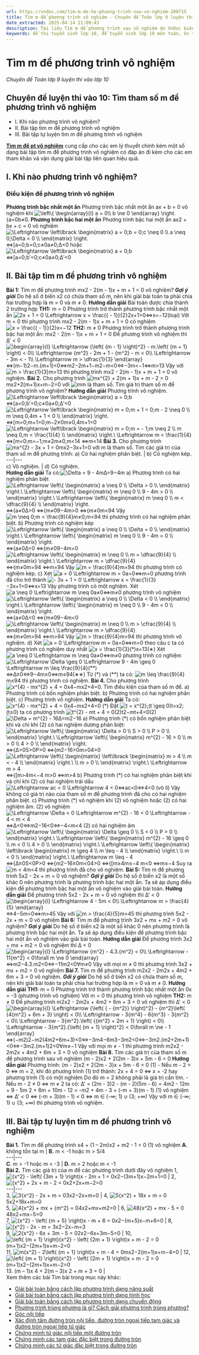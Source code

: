 ```yaml
---
url: https://vndoc.com/tim-m-de-he-phuong-trinh-sau-vo-nghiem-200715
title: Tìm m để phương trình vô nghiệm - Chuyên đề Toán lớp 9 luyện thi vào lớp 10 - VnDoc.com
date_extracted: 2025-04-14 21:09:43
description: Tài liệu Tìm m để phương trình sau vô nghiệm do VnDoc biên soạn giúp các bạn học sinh ôn tập, củng cố thêm kiến thức để làm tốt đề tuyển sinh lớp 10 môn Toán sắp tới.
keywords: đề thi tuyển sinh lớp 10, đề tuyển sinh lớp 10 môn toán, ôn thi vào 10, ôn thi vào lớp 1, ôn thi vào 10 môn Toán, chuyên đề toán lớp 9, tìm m để phương trình vô nghiệm, tìm tham số m để phương trình vô nghiệm, tìm m để phương trình, tìm m, tìm tham số m để, bài tập tìm tham số m lớp 9, phương trình vô nghiệm, điều kiện để phương trình vô nghiệm, khi nào phương trình vô nghiệm, tìm m để pt vô nghiệm, để phương trình vô nghiệm, phương trình vô nghiệm khi nào
---
```


# Tìm m để phương trình vô nghiệm
_Chuyên đề Toán lớp 9 luyện thi vào lớp 10_
## Chuyên đề luyện thi vào 10: Tìm tham số m để phương trình vô nghiệm
  * I. Khi nào phương trình vô nghiệm?
  * II. Bài tập tìm m để phương trình vô nghiệm
  * III. Bài tập tự luyện tìm m để phương trình vô nghiệm

[**Tìm m để pt vô nghiệm**](<https://vndoc.com/tim-m-de-he-phuong-trinh-sau-vo-nghiem-200715>) cung cấp cho các em lý thuyết chính kèm một số dạng bài tập tìm m để phương trình vô nghiệm có đáp án đi kèm cho các em tham khảo và vận dụng giải bài tập liên quan hiệu quả. 
## I. Khi nào phương trình vô nghiệm?
### **Điều kiện để phương trình vô nghiệm**
**Phương trình bậc nhất một ẩn**
Phương trình bậc nhất một ẩn ax + b = 0 vô nghiệm khi ![\\left\\{ \\begin{array}{l}
a = 0\\\\
b \\ne 0
\\end{array} \\right.](https://i.vdoc.vn/data/image/blank.png)\{a=0b≠0.
**Phương trình bậc hai một ẩn**
Phương trình bậc hai một ẩn ax2 \+ bx + c = 0 vô nghiệm 
![\\Leftrightarrow \\left\\lbrack
\\begin{matrix}
a = 0;b = 0;c \\neq 0 \\\\
a \\neq 0;\\Delta < 0 \\\\
\\end{matrix} \\right.](https://i.vdoc.vn/data/image/blank.png)⇔\[a=0;b=0;c≠0a≠0;Δ<0 hoặc ![\\Leftrightarrow \\left\\lbrack \\begin{matrix}
a = 0;b](https://i.vdoc.vn/data/image/blank.png)⇔\[a=0;b′=0;c≠0a≠0;Δ′<0
## II. Bài tập tìm m để phương trình vô nghiệm
**Bài 1:** Tìm m để phương trình mx2 \- 2\(m - 1\)x + m + 1 = 0 vô nghiệm?
_**Gợi ý giải**_
Do hệ số ở biến x2 có chứa tham số m, nên khi giải bài toán ta phải chia hai trường hợp là m = 0 và m ≠ 0.
**Hướng dẫn giải**
Bài toán được chia thành 2 trường hợp
**TH1:** m = 0
Phương trình trở thành phương trình bậc nhất một ẩn ![2x + 1 = 0 \\Leftrightarrow x = \\frac{{ - 1}}{2}](https://i.vdoc.vn/data/image/blank.png)2x+1=0⇔x=−12\(loại\)
Với m = 0 thì phương trình mx2 \- 2\(m - 1\)x + m + 1 = 0 có nghiệm ![x = \\frac{{ - 1}}{2}](https://i.vdoc.vn/data/image/blank.png)x=−12
**TH2:** m ≠ 0
Phương trình trở thành phương trình bậc hai một ẩn:
mx2 \- 2\(m - 1\)x + m + 1 = 0
Để phương trình vô nghiệm thì ∆' < 0
![\\begin{array}{l}
 \\Leftrightarrow {\\left\( {m - 1} \\right\)^2} - m.\\left\( {m + 1} \\right\) < 0\\\\
 \\Leftrightarrow {m^2} - 2m + 1 - {m^2} - m < 0\\\\
 \\Leftrightarrow  - 3m <  - 1\\\\
 \\Leftrightarrow m > \\dfrac{1}{3}
\\end{array}](https://i.vdoc.vn/data/image/blank.png)⇔\(m−1\)2−m.\(m+1\)<0⇔m2−2m+1−m2−m<0⇔−3m<−1⇔m>13
Vậy với ![m > \\frac{1}{3}](https://i.vdoc.vn/data/image/blank.png)m>13 thì phương trình mx2 \- 2\(m - 1\)x + m + 1 = 0 vô nghiệm.
**Bài 2.** Cho phương trình ![mx^{2} + 2\(m +
1\)x + m - 2 = 0](https://i.vdoc.vn/data/image/blank.png)mx2+2\(m+1\)x+m−2=0 với ![m](https://i.vdoc.vn/data/image/blank.png)m là tham số. Tìm giá trị tham số m để phương trình vô nghiệm?
**Hướng dẫn giải**
Phương trình vô nghiệm.
![\\Leftrightarrow \\left\\lbrack
\\begin{matrix}
a = 0;b](https://i.vdoc.vn/data/image/blank.png)⇔\[a=0;b′=0;c≠0a≠0;Δ′<0
![\\Leftrightarrow \\left\\lbrack
\\begin{matrix}
m = 0;m + 1 = 0;m - 2 \\neq 0 \\\\
m \\neq 0,4m + 1 < 0 \\\\
\\end{matrix} \\right.](https://i.vdoc.vn/data/image/blank.png)⇔\[m=0;m+1=0;m−2≠0m≠0,4m+1<0
![\\Leftrightarrow \\left\\lbrack
\\begin{matrix}
m = 0;m = - 1;m \\neq 2 \\\\
m \\neq 0,m < \\frac{1}{4} \\\\
\\end{matrix} \\right.\\  \\Leftrightarrow m < \\frac{1}{4}](https://i.vdoc.vn/data/image/blank.png)⇔\[m=0;m=−1;m≠2m≠0,m<14 ⇔m<14
**Bài 3.** Cho phương trình ![mx^{2} - 3x + 1 =
0](https://i.vdoc.vn/data/image/blank.png)mx2−3x+1=0 với m là tham số. Tìm các giá trị của tham số m để phương trình:
a\) Có hai nghiệm phân biệt. | b\) Có nghiệm kép.  
---|---  
c\) Vô nghiệm. | d\) Có nghiệm.  
**Hướng dẫn giải**
Ta có:![\\Delta = 9 - 4m](https://i.vdoc.vn/data/image/blank.png)Δ=9−4m
a\) Phương trình có hai nghiệm phân biệt
![\\Leftrightarrow \\left\\{ \\begin{matrix}
a \\neq 0 \\\\
\\Delta > 0 \\\\
\\end{matrix} \\right.\\  \\Leftrightarrow \\left\\{ \\begin{matrix}
m \\neq 0 \\\\
9 - 4m > 0 \\\\
\\end{matrix} \\right.\\  \\Leftrightarrow \\left\\{ \\begin{matrix}
m \\neq 0 \\\\
m < \\dfrac{9}{4} \\\\
\\end{matrix} \\right.](https://i.vdoc.vn/data/image/blank.png)⇔\{a≠0Δ>0 ⇔\{m≠09−4m>0 ⇔\{m≠0m<94
Vậy ![m \\neq 0;m < \\frac{9}{4}](https://i.vdoc.vn/data/image/blank.png)m≠0;m<94 thì phương trình có hai nghiệm phân biệt.
b\) Phương trình có nghiệm kép
![\\Leftrightarrow \\left\\{ \\begin{matrix}
a \\neq 0 \\\\
\\Delta = 0 \\\\
\\end{matrix} \\right.\\  \\Leftrightarrow \\left\\{ \\begin{matrix}
m \\neq 0 \\\\
9 - 4m = 0 \\\\
\\end{matrix} \\right.](https://i.vdoc.vn/data/image/blank.png)⇔\{a≠0Δ=0 ⇔\{m≠09−4m=0
![\\Leftrightarrow \\left\\{ \\begin{matrix}
m \\neq 0 \\\\
m = \\dfrac{9}{4} \\\\
\\end{matrix} \\right.\\  \\Leftrightarrow m = \\dfrac{9}{4}](https://i.vdoc.vn/data/image/blank.png)⇔\{m≠0m=94 ⇔m=94
Vậy ![m = \\frac{9}{4}](https://i.vdoc.vn/data/image/blank.png)m=94 thì phương trình có nghiệm kép.
c\) Xét ![a = 0 \\Leftrightarrow m =
0](https://i.vdoc.vn/data/image/blank.png)a=0⇔m=0 phương trình đã cho trở thành ![-
3x + 1 = 0 \\Leftrightarrow x = \\frac{1}{3}](https://i.vdoc.vn/data/image/blank.png)−3x+1=0⇔x=13
Vậy phương trình có một nghiệm.
Xét ![a \\neq 0 \\Leftrightarrow m \\neq
0](https://i.vdoc.vn/data/image/blank.png)a≠0⇔m≠0 phương trình vô nghiệm
![\\Leftrightarrow \\left\\{ \\begin{matrix}
a \\neq 0 \\\\
\\Delta < 0 \\\\
\\end{matrix} \\right.\\  \\Leftrightarrow \\left\\{ \\begin{matrix}
m \\neq 0 \\\\
9 - 4m < 0 \\\\
\\end{matrix} \\right.](https://i.vdoc.vn/data/image/blank.png)⇔\{a≠0Δ<0 ⇔\{m≠09−4m<0
![\\Leftrightarrow \\left\\{ \\begin{matrix}
m \\neq 0 \\\\
m > \\cfrac{9}{4} \\\\
\\end{matrix} \\right.\\  \\Leftrightarrow m > \\dfrac{9}{4}](https://i.vdoc.vn/data/image/blank.png)⇔\{m≠0m>94 ⇔m>94
Vậy ![m > \\frac{9}{4}](https://i.vdoc.vn/data/image/blank.png)m>94 thì phương trình vô nghiệm.
d\) Xét ![a = 0 \\Leftrightarrow m =
0](https://i.vdoc.vn/data/image/blank.png)a=0⇔m=0 theo câu c ta có phương trình có nghiệm duy nhất ![x = \\frac{1}{3}\(*\)](https://i.vdoc.vn/data/image/blank.png)x=13\(∗\)
Xét ![a \\neq 0 \\Leftrightarrow m \\neq
0](https://i.vdoc.vn/data/image/blank.png)a≠0⇔m≠0 phương trình có nghiệm
![\\Leftrightarrow \\Delta \\geq 0
\\Leftrightarrow 9 - 4m \\geq 0 \\Leftrightarrow m \\leq
\\frac{9}{4}\(**\)](https://i.vdoc.vn/data/image/blank.png)⇔Δ≥0⇔9−4m≥0⇔m≤94\(∗∗\)
Từ \(\*\) và \(\*\*\) ta có: ![m \\leq
\\frac{9}{4}](https://i.vdoc.vn/data/image/blank.png)m≤94 thì phương trình có nghiệm.
**Bài 4.** Cho phương trình ![x^{4} - mx^{2} +
4 = 0](https://i.vdoc.vn/data/image/blank.png)x4−mx2+4=0. Tìm điều kiện của tham số m để.
a\) Phương trình có bốn nghiệm phân biệt.
b\) Phương trình có hai nghiệm phân biệt.
c\) Phương trình vô nghiệm.
**Hướng dẫn giải**
Ta có: ![x^{4} - mx^{2} + 4 = 0](https://i.vdoc.vn/data/image/blank.png)x4−mx2+4=0 \(\*\)
Đặt ![t = x^{2};\(t \\geq 0\)](https://i.vdoc.vn/data/image/blank.png)t=x2;\(t≥0\) ta có phương trình ![t^{2} - mt + 4 =
0\(2\)](https://i.vdoc.vn/data/image/blank.png)t2−mt+4=0\(2\)
![\\Delta = m^{2} - 16](https://i.vdoc.vn/data/image/blank.png)Δ=m2−16
a\) Phương trình \(\*\) có bốn nghiệm phân biệt khi và chỉ khi \(2\) có hai nghiệm dương phân biệt:
![\\Leftrightarrow \\left\\{ \\begin{matrix}
\\Delta > 0 \\\\
S > 0 \\\\
P > 0 \\\\
\\end{matrix} \\right.\\  \\Leftrightarrow \\left\\{ \\begin{matrix}
m^{2} - 16 > 0 \\\\
m > 0 \\\\
4 > 0 \\\\
\\end{matrix} \\right.](https://i.vdoc.vn/data/image/blank.png)⇔\{Δ>0S>0P>0 ⇔\{m2−16>0m>04>0
![\\Leftrightarrow \\left\\{ \\begin{matrix}
\\left\\lbrack \\begin{matrix}
m > 4 \\\\
m < - 4 \\\\
\\end{matrix} \\right.\\  \\\\
m > 0 \\\\
\\end{matrix} \\right.\\  \\Leftrightarrow m > 4](https://i.vdoc.vn/data/image/blank.png)⇔\{\[m>4m<−4 m>0 ⇔m>4
b\) Phương trình \(\*\) có hai nghiệm phân biệt khi và chỉ khi \(2\) có hai nghiệm trái dấu
![\\Leftrightarrow ac < 0 \\Leftrightarrow
4 < 0](https://i.vdoc.vn/data/image/blank.png)⇔ac<0⇔4<0 \(vô lí\)
Vậy không có giá trị nào của tham số m để phương trình đã cho có hai nghiệm phân biệt.
c\) Phương trình \(\*\) vô nghiệm khi \(2\) vô nghiệm hoặc \(2\) có hai nghiệm âm.
\(2\) vô nghiệm ![\\Leftrightarrow \\Delta <
0 \\Leftrightarrow m^{2} - 16 < 0 \\Leftrightarrow - 4 < m <
4](https://i.vdoc.vn/data/image/blank.png)⇔Δ<0⇔m2−16<0⇔−4<m<4
\(2\) có hai nghiệm âm
![\\Leftrightarrow \\left\\{ \\begin{matrix}
\\Delta \\geq 0 \\\\
S < 0 \\\\
P > 0 \\\\
\\end{matrix} \\right.\\  \\Leftrightarrow \\left\\{ \\begin{matrix}
m^{2} - 16 \\geq 0 \\\\
m < 0 \\\\
4 > 0 \\\\
\\end{matrix} \\right.\\  \\Leftrightarrow \\left\\{ \\begin{matrix}
\\left\\lbrack \\begin{matrix}
m \\geq 4 \\\\
m \\leq - 4 \\\\
\\end{matrix} \\right.\\  \\\\
m < 0 \\\\
\\end{matrix} \\right.\\  \\Leftrightarrow m \\leq - 4](https://i.vdoc.vn/data/image/blank.png)⇔\{Δ≥0S<0P>0 ⇔\{m2−16≥0m<04>0 ⇔\{\[m≥4m≤−4 m<0 ⇔m≤−4
Suy ra ![m < 4](https://i.vdoc.vn/data/image/blank.png)m<4 thì phương trình đã cho vô nghiệm.
**Bài 5:** Tìm m để phương trình 5x2 \- 2x + m = 0 vô nghiệm?
_**Gợi ý giải**_
Do hệ số ở biến x2 là một số khác 0 nên phương trình là phương trình bậc hai một ẩn. Ta sẽ áp dụng điều kiện để phương trình bậc hai một ẩn vô nghiệm vào giải bài toán.
**Hướng dẫn giải**
Để phương trình 5x2 \- 2x + m = 0 vô nghiệm thì ∆' < 0
![\\begin{array}{l}
 \\Leftrightarrow 4 - 5m < 0\\\\
 \\Leftrightarrow m > \\frac{4}{5}
\\end{array}](https://i.vdoc.vn/data/image/blank.png)⇔4−5m<0⇔m>45
Vậy với ![m > \\frac{4}{5}](https://i.vdoc.vn/data/image/blank.png)m>45 thì phương trình 5x2 \- 2x + m = 0 vô nghiệm
**Bài 6:** Tìm m để phương trình 3x2 \+ mx + m2 = 0 vô nghiệm?
**_Gợi ý giải_**
Do hệ số ở biến x2 là một số khác 0 nên phương trình là phương trình bậc hai một ẩn. Ta sẽ áp dụng điều kiện để phương trình bậc hai một ẩn vô nghiệm vào giải bài toán.
**Hướng dẫn giải**
Để phương trình 3x2 \+ mx + m2 = 0 vô nghiệm thì ∆ < 0 
![\\begin{array}{l}
 \\Leftrightarrow {m^2} - 4.3.{m^2} < 0\\\\
 \\Leftrightarrow  - 11{m^2} < 0\\forall m \\ne 0
\\end{array}](https://i.vdoc.vn/data/image/blank.png)⇔m2−4.3.m2<0⇔−11m2<0∀m≠0
Vậy với mọi m ≠ 0 thì phương trình 3x2 \+ mx + m2 = 0 vô nghiệm
**Bài 7.** Tìm m để phương trình m2x2 \- 2m2x + 4m2 \+ 6m + 3 = 0 vô nghiệm.
_**Gới ý giải**_
Do hệ số ở biến x2 có chứa tham số m, nên khi giải bài toán ta phải chia hai trường hợp là m = 0 và m ≠ 0.
**Hướng dẫn giải**
**TH1:** m = 0
Phương trình trở thành phương trình bậc nhất một ẩn 0x = -3 \(phương trình vô nghiệm\)
Với m = 0 thì phương trình vô nghiệm
**TH2:** m ≠ 0
Để phương trình m2x2 \- 2m2x + 4m2 \+ 6m + 3 = 0 vô nghiệm thì ∆' < 0 
![\\begin{array}{l}
 \\Leftrightarrow {\\left\( { - {m^2}} \\right\)^2} - {m^2}\\left\( {4{m^2} + 6m + 3} \\right\) < 0\\\\
 \\Leftrightarrow  - 3{m^4} - 6{m^3} - 3{m^2} < 0\\\\
 \\Leftrightarrow  - 3{m^2}.\\left\( {{m^2} + 2m + 1} \\right\) < 0\\\\
 \\Leftrightarrow  - 3{m^2}.{\\left\( {m + 1} \\right\)^2} < 0\\forall m \\ne  - 1
\\end{array}](https://i.vdoc.vn/data/image/blank.png)⇔\(−m2\)2−m2\(4m2+6m+3\)<0⇔−3m4−6m3−3m2<0⇔−3m2.\(m2+2m+1\)<0⇔−3m2.\(m+1\)2<0∀m≠−1
Vậy với mọi m ≠ - 1 thì phương trình m2x2 \- 2m2x + 4m2 \+ 6m + 3 = 0 vô nghiệm
**Bài 8.** Tìm các giá trị của tham số m để phương trình sau vô nghiệm \(m - 2\)x2 \+ 2\(2m - 3\)x + 5m - 6 = 0 
**Hướng dẫn giải**
Phương trình: \(m - 2\)x2 \+ 2\(2m - 3\)x + 5m - 6 = 0 \(1\)
\- Nếu m - 2 = 0 ⇔ m = 2, khi đó phương trình \(1\) trở thành:
2x + 4 = 0 ⇔ x = -2 hay phương trình \(1\) có một nghiệm
Do đó m = 2 không phải là giá trị cần tìm.
\- Nếu m - 2 ≠ 0 ⇔ m ≠ 2 ta có:
Δ' = \(2m - 3\)2 \- \(m - 2\)\(5m - 6\)
= 4m2 \- 12m + 9 - 5m 2 + 6m + 10m - 12
= -m2 \+ 4m - 3 = \(-m + 3\)\(m - 1\)
\(1\) vô nghiệm ⇔ Δ' < 0 ⇔ \(-m + 3\)\(m - 1\) < 0 ⇔ m ∈ \(-∞; 1\) ∪ \(3; +∞\)
Vậy với m ∈ \(-∞; 1\) ∪ \(3; +∞\) thì phương trình vô nghiệm.
## III. Bài tập tự luyện tìm m để phương trình vô nghiệm
**Bài 1.** Tìm m để phương trình x4 \+ \(1 – 2m\)x2 \+ m2 \- 1 = 0 \(1\) vô nghiệm
**A.** không tồn tại m | **B.** m < -1 hoặc m > 5/4  
---|---  
**C**. m > -1 hoặc m < -3 | **D.** m > 2 hoặc m < -1  
**Bài 2.** Tìm các giá trị của m để các phương trình dưới đây vô nghiệm
1, ![{x^2} - \\left\( {3m + 1} \\right\)x - 2m + 1 = 0](https://i.vdoc.vn/data/image/blank.png)x2−\(3m+1\)x−2m+1=0 | 2, ![{x^2} + 2x + m - 2 = 0](https://i.vdoc.vn/data/image/blank.png)x2+2x+m−2=0  
---|---  
3, ![3{x^2} - 2x + m = 0](https://i.vdoc.vn/data/image/blank.png)3x2−2x+m=0 | 4, ![5{x^2} + 18x + m = 0](https://i.vdoc.vn/data/image/blank.png)5x2+18x+m=0  
5, ![4{x^2} + mx + {m^2} = 0](https://i.vdoc.vn/data/image/blank.png)4x2+mx+m2=0 | 6, ![48{x^2} + mx - 5 = 0](https://i.vdoc.vn/data/image/blank.png)48x2+mx−5=0  
7, ![{x^2} - \\left\( {m + 5} \\right\)x - m + 6 = 0](https://i.vdoc.vn/data/image/blank.png)x2−\(m+5\)x−m+6=0 | 8, ![{x^2} - 2x - m = 3](https://i.vdoc.vn/data/image/blank.png)x2−2x−m=3  
9, ![2{x^2} - 6x + 3m - 5 = 0](https://i.vdoc.vn/data/image/blank.png)2x2−6x+3m−5=0 | 10, ![\\left\( {m + 1} \\right\){x^2} - \\left\( {2m + 1} \\right\)x + m - 2 = 0](https://i.vdoc.vn/data/image/blank.png)\(m+1\)x2−\(2m+1\)x+m−2=0  
11, ![m{x^2} - 2\\left\( {m + 1} \\right\)x + m - 4 = 0](https://i.vdoc.vn/data/image/blank.png)mx2−2\(m+1\)x+m−4=0 | 12, ![\\left\( {m + 1} \\right\){x^2} - \\left\( {2m + 1} \\right\)x + m - 2 = 0](https://i.vdoc.vn/data/image/blank.png)\(m+1\)x2−\(2m+1\)x+m−2=0  
13\. \(m – 1\)x 4 \+ 2\(m – 3\)x 2 \+ m + 3 = 0  |   
Xem thêm các bài Tìm bài trong mục này khác:
  * [Giải bài toán bằng cách lập phương trình dạng năng suất](</giai-bai-toan-bang-cach-lap-phuong-trinh-dang-nang-suat-203079>)
  * [Giải bài toán bằng cách lập phương trình dạng hình học](</giai-bai-toan-bang-cach-lap-phuong-trinh-dang-hinh-hoc-203091>)
  * [Giải bài toán bằng cách lập phương trình dạng chuyển động](</giai-bai-toan-bang-cach-lap-phuong-trinh-dang-chuyen-dong-203114>)
  * [Phương trình trùng phương là gì? Cách giải phương trình trùng phương?](</phuong-trinh-trung-phuong-la-gi-cach-giai-phuong-trinh-trung-phuong-201537>)
  * [Góc nội tiếp](</goc-noi-tiep-186465>)
  * [Xác định tâm đường tròn nội tiếp, đường tròn ngoại tiếp tam giác và đường tròn ngoại tiếp tứ giác](</xac-dinh-tam-duong-tron-noi-tiep-duong-tron-ngoai-tiep-tam-giac-va-duong-tron-ngoai-tiep-tu-giac-202316>)
  * [Chứng minh tứ giác nội tiếp một đường tròn](</chung-minh-tu-giac-noi-tiep-mot-duong-tron-179077>)
  * [Chứng minh các tam giác đặc biệt trong đường tròn](</chung-minh-cac-tam-giac-dac-biet-trong-duong-tron-202165>)
  * [Chứng minh các tứ giác đặc biệt trong đường tròn](</chung-minh-cac-tu-giac-dac-biet-trong-duong-tron-202155>)


